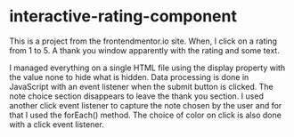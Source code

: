 # interactive-rating-component
This is a project from the frontendmentor.io site.
When, I click on a rating from 1 to 5. A thank you window apparently with the rating and some text.

I managed everything on a single HTML file using the display property with the value none to hide what is hidden. Data processing is done in JavaScript with an event listener when the submit button is clicked. The note choice section disappears to leave the thank you section.
I used another click event listener to capture the note chosen by the user and for that I used the forEach() method.
The choice of color on click is also done with a click event listener.

